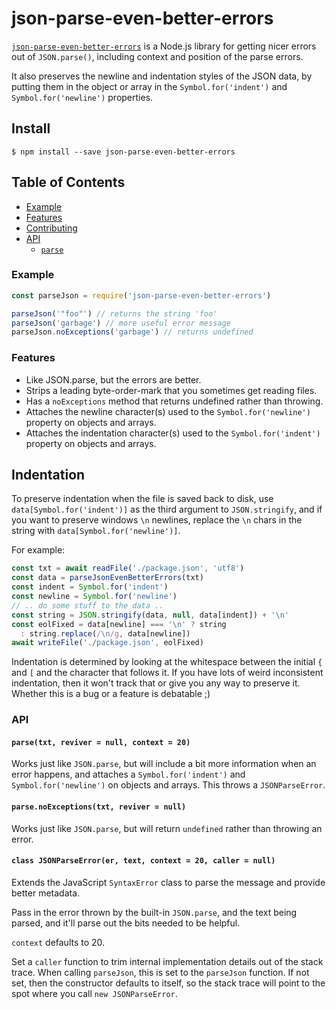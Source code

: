 # json-parse-even-better-errors

[`json-parse-even-better-errors`](https://github.com/npm/json-parse-even-better-errors)
is a Node.js library for getting nicer errors out of `JSON.parse()`,
including context and position of the parse errors.

It also preserves the newline and indentation styles of the JSON data, by
putting them in the object or array in the `Symbol.for('indent')` and
`Symbol.for('newline')` properties.

## Install

`$ npm install --save json-parse-even-better-errors`

## Table of Contents

* [Example](#example)
* [Features](#features)
* [Contributing](#contributing)
* [API](#api)
  * [`parse`](#parse)

### Example

```javascript
const parseJson = require('json-parse-even-better-errors')

parseJson('"foo"') // returns the string 'foo'
parseJson('garbage') // more useful error message
parseJson.noExceptions('garbage') // returns undefined
```

### Features

* Like JSON.parse, but the errors are better.
* Strips a leading byte-order-mark that you sometimes get reading files.
* Has a `noExceptions` method that returns undefined rather than throwing.
* Attaches the newline character(s) used to the `Symbol.for('newline')`
  property on objects and arrays.
* Attaches the indentation character(s) used to the `Symbol.for('indent')`
  property on objects and arrays.

## Indentation

To preserve indentation when the file is saved back to disk, use
`data[Symbol.for('indent')]` as the third argument to `JSON.stringify`, and
if you want to preserve windows `\n` newlines, replace the `\n` chars in
the string with `data[Symbol.for('newline')]`.

For example:

```js
const txt = await readFile('./package.json', 'utf8')
const data = parseJsonEvenBetterErrors(txt)
const indent = Symbol.for('indent')
const newline = Symbol.for('newline')
// .. do some stuff to the data ..
const string = JSON.stringify(data, null, data[indent]) + '\n'
const eolFixed = data[newline] === '\n' ? string
  : string.replace(/\n/g, data[newline])
await writeFile('./package.json', eolFixed)
```

Indentation is determined by looking at the whitespace between the initial
`{` and `[` and the character that follows it.  If you have lots of weird
inconsistent indentation, then it won't track that or give you any way to
preserve it.  Whether this is a bug or a feature is debatable ;)

### API

#### <a name="parse"></a> `parse(txt, reviver = null, context = 20)`

Works just like `JSON.parse`, but will include a bit more information when
an error happens, and attaches a `Symbol.for('indent')` and
`Symbol.for('newline')` on objects and arrays.  This throws a
`JSONParseError`.

#### <a name="parse"></a> `parse.noExceptions(txt, reviver = null)`

Works just like `JSON.parse`, but will return `undefined` rather than
throwing an error.

#### <a name="jsonparseerror"></a> `class JSONParseError(er, text, context = 20, caller = null)`

Extends the JavaScript `SyntaxError` class to parse the message and provide
better metadata.

Pass in the error thrown by the built-in `JSON.parse`, and the text being
parsed, and it'll parse out the bits needed to be helpful.

`context` defaults to 20.

Set a `caller` function to trim internal implementation details out of the
stack trace.  When calling `parseJson`, this is set to the `parseJson`
function.  If not set, then the constructor defaults to itself, so the
stack trace will point to the spot where you call `new JSONParseError`.
